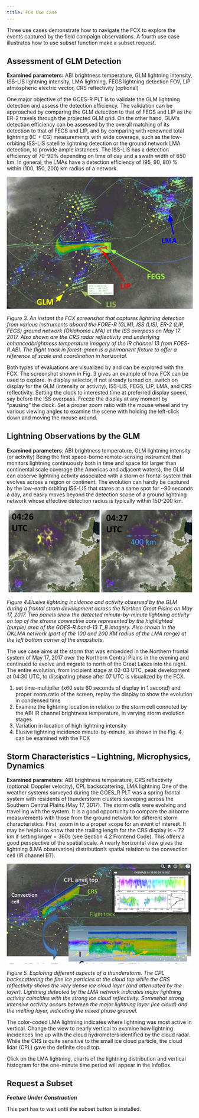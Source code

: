 ```yaml
---
title: FCX Use Case
---
```


Three use cases demonstrate how to navigate the FCX to explore the events captured by the field campaign observations. A fourth use case illustrates how to use subset function make a subset request.

## Assessment of GLM Detection
**Examined parameters:** ABI brightness temperature, GLM lightning intensity, ISS-LIS lightning intensity, LMA lightning, FEGS lightning detection FOV, LIP atmospheric electric vector, CRS reflectivity (optional)

One major objective of the GOES-R PLT is to validate the GLM lightning detection and assess the detection efficiency. The validation can be approached by comparing the GLM detection to that of FEGS and LIP as the ER-2 travels through the projected GLM grid. On the other hand, GLM’s detection efficiency can be assessed by the overall matching of its detection to that of FEGS and LIP, and by comparing with renowned total lightning (IC + CG) measurements with wide coverage, such as the low-orbiting ISS-LIS satellite lightning detection or the ground network LMA detection, to provide ample instances. The ISS-LIS has a detection efficiency of 70-90% depending on time of day and a swath width of 650 km. In general, the LMAs have a detection efficiency of (95, 90, 80) % within (100, 150, 200) km radius of a network. 

<div
  class="center"
>
<img src="../static/img/userguide/fcx-use-cases/assessment-of-glm-detection.png"/>

*Figure 3. An instant the FCX screenshot that captures lightning detection from various instruments aboard the FORE-R (GLM), ISS (LIS), ER-2 (LIP, FEGS) ground network (Oklahoma LMA) at the ISS overpass on May 17. 2017. Also shown are the CRS radar reflectivity and underlying enhancedbrightness temperature imagery of the IR channel 13 from FOES-R ABI. The flight track in forest-green is a permanent fixture to offer a reference of scale and coordination in horizontal.*
</div>

Both types of evaluations are visualized by and can be explored with the FCX. The screenshot shown in Fig. 3 gives an example of how FCX can be used to explore.  In display selector, if not already turned on, switch on display for the GLM (intensity or activity), ISS-LIS, FEGS, LIP, LMA, and CRS reflectivity. Setting the clock to interested time at preferred display speed, say before the ISS overpass. Freeze the display at any moment by “pausing” the clock. Set a proper zoom ratio with the mouse wheel and try various viewing angles to examine the scene with holding the left-click down and moving the mouse around.


## Lightning Observations by the GLM

**Examined parameters**: ABI brightness temperature, GLM lightning intensity (or activity)
Being the first space-borne remote-sensing instrument that monitors lightning continuously both in time and space for larger than continental scale coverage (the Americas and adjacent waters), the GLM can observe lightning activity associated with a storm or frontal system that evolves across a region or continent. The evolution can hardly be captured by the low-earth orbiting ISS-LIS that stares at a same spot for ~90 seconds a day, and easily moves beyond the detection scope of a ground lightning network whose effective detection radius is typically within 150-200 km. 

<div
  class="center"
>
<img src="../static/img/userguide/fcx-use-cases/lightning-observation-by-glm.png"/>

*Figure 4.Elusive lightning incidence and activity observed by the GLM during a frontal strom development across the Northen Great Plains on May 17, 2017. Two panels show the detected minute-by-minute lightning activity on top of the strome convective core represented by the highlighted (purple) area of the GOES-R band-13 T_B imagery. Also shown in the OKLMA network (part of the 100 and 200 KM radius of the LMA range) at the left bottom corner of the snapshots.*
</div>

The use case aims at the storm that was embedded in the Northern frontal system of May 17, 2017 over the Northern Central Plains in the evening and continued to evolve and migrate to north of the Great Lakes into the night. The entire evolution, from incipient stage at 02-03 UTC, peak development at 04:30 UTC, to dissipating phase after 07 UTC is visualized by the FCX.  
1. set time-multiplier (x60 sets 60 seconds of display in 1 second) and proper zoom ratio of the screen, replay the display to show the evolution in condensed time
1. Examine the lightning location in relation to the storm cell connoted by the ABI IR channel brightness temperature, in varying storm evolution stages
1. Variation in location of high lightning intensity
1. Elusive lightning incidence minute-by-minute, as shown in the Fig. 4, can be examined with the FCX 

## Storm Characteristics – Lightning, Microphysics, Dynamics

**Examined parameters**: ABI brightness temperature, CRS reflectivity (optional: Doppler velocity), CPL backscattering, LMA lightning 
One of the weather systems surveyed during the GOES_R PLT was a spring frontal system with residents of thunderstorm clusters sweeping across the Southern Central Plains (May 17, 2017). The storm cells were evolving and travelling with the system.  It is a good opportunity to compare the airborne measurements with those from the ground network for different storm characteristics. First, zoom in to a proper scope for an event of interest. It may be helpful to know that the trailing length for the CRS display is ~ 72 km if setting linger = 360s (see Section 4.2 Frontend Code). This offers a good perspective of the spatial scale. A nearly horizontal view gives the lightning (LMA observation) distribution’s spatial relation to the convection cell (IR channel BT).  

<div
  class="center"
>
<img src="../static/img/userguide/fcx-use-cases/storm-characteristics.png"/>

*Figure 5. Exploring different aspects of a thunderstorm. The CPL backscattering the fine ice particles at the cloud top while the CRS reflectivity shows the very dense ice cloud layer (and attenuated by the layer). Lightning detected by the LMA network indicates major lightning activity coincides with the strong ice cloud reflectivity. Somewhat strong intensive activity occurs between the major lightning layer (ice cloud) and the melting layer, indicating the mixed phase graupel.*
</div>

The color-coded LMA lightning indicates where lightning was most active in vertical. Change the view to nearly vertical to examine how lightning incidences line up with the cloud hydrometers identified by the cloud radar. While the CRS is quite sensitive to the small ice cloud particle, the cloud lidar (CPL) gave the definite cloud top. 

Click on the LMA lightning, charts of the lightning distribution and vertical histogram for the one-minute time period will appear in the InfoBox.

## Request a Subset

***Feature Under Construction***

This part has to wait until the subset button is installed.

